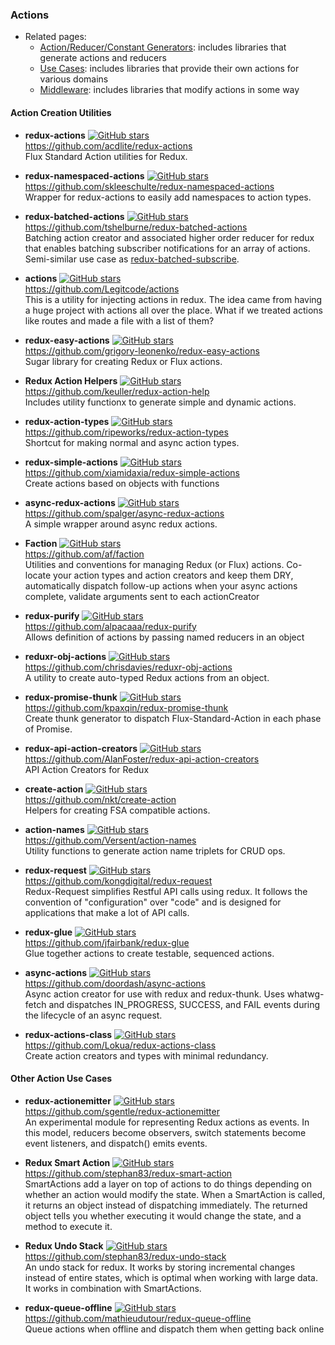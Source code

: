 ### Actions

- Related pages:
  - [Action/Reducer/Constant Generators](action-reducer-generators.md): includes libraries that generate actions and reducers
  - [Use Cases](use-cases.md): includes libraries that provide their own actions for various domains
  - [Middleware](middleware.md): includes libraries that modify actions in some way


#### Action Creation Utilities

- **redux-actions** [![GitHub stars](https://img.shields.io/github/stars/acdlite/redux-actions.svg?style=social&label=Star&maxAge=2592000)](https://github.com/acdlite/redux-actions)  
  https://github.com/acdlite/redux-actions  
  Flux Standard Action utilities for Redux.

- **redux-namespaced-actions** [![GitHub stars](https://img.shields.io/github/stars/skleeschulte/redux-namespaced-actions.svg?style=social&label=Star&maxAge=2592000)](https://github.com/skleeschulte/redux-namespaced-actions)  
  https://github.com/skleeschulte/redux-namespaced-actions  
  Wrapper for redux-actions to easily add namespaces to action types.

- **redux-batched-actions** [![GitHub stars](https://img.shields.io/github/stars/tshelburne/redux-batched-actions.svg?style=social&label=Star&maxAge=2592000)](https://github.com/tshelburne/redux-batched-actions)  
  https://github.com/tshelburne/redux-batched-actions  
  Batching action creator and associated higher order reducer for redux that enables batching subscriber notifications for an array of actions.  Semi-similar use case as [redux-batched-subscribe](https://github.com/tappleby/redux-batched-subscribe).
  
- **actions** [![GitHub stars](https://img.shields.io/github/stars/Legitcode/actions.svg?style=social&label=Star&maxAge=2592000)](https://github.com/Legitcode/actions)  
  https://github.com/Legitcode/actions  
  This is a utility for injecting actions in redux. The idea came from having a huge project with actions all over the place. What if we treated actions like routes and made a file with a list of them?
  
- **redux-easy-actions** [![GitHub stars](https://img.shields.io/github/stars/grigory-leonenko/redux-easy-actions.svg?style=social&label=Star&maxAge=2592000)](https://github.com/grigory-leonenko/redux-easy-actions)  
  https://github.com/grigory-leonenko/redux-easy-actions  
  Sugar library for creating Redux or Flux actions.
  
- **Redux Action Helpers** [![GitHub stars](https://img.shields.io/github/stars/keuller/redux-action-help.svg?style=social&label=Star&maxAge=2592000)](https://github.com/keuller/redux-action-help)  
  https://github.com/keuller/redux-action-help  
  Includes utility functionx to generate simple and dynamic actions.
  
- **redux-action-types** [![GitHub stars](https://img.shields.io/github/stars/ripeworks/redux-action-types.svg?style=social&label=Star&maxAge=2592000)](https://github.com/ripeworks/redux-action-types)  
  https://github.com/ripeworks/redux-action-types  
  Shortcut for making normal and async action types.
  
- **redux-simple-actions** [![GitHub stars](https://img.shields.io/github/stars/xiamidaxia/redux-simple-actions.svg?style=social&label=Star&maxAge=2592000)](https://github.com/xiamidaxia/redux-simple-actions)  
  https://github.com/xiamidaxia/redux-simple-actions  
  Create actions based on objects with functions
  
- **async-redux-actions** [![GitHub stars](https://img.shields.io/github/stars/spalger/async-redux-actions.svg?style=social&label=Star&maxAge=2592000)](https://github.com/spalger/async-redux-actions)  
  https://github.com/spalger/async-redux-actions  
  A simple wrapper around async redux actions.
  
- **Faction** [![GitHub stars](https://img.shields.io/github/stars/af/faction.svg?style=social&label=Star&maxAge=2592000)](https://github.com/af/faction)  
  https://github.com/af/faction  
  Utilities and conventions for managing Redux (or Flux) actions.  Co-locate your action types and action creators and keep them DRY, automatically dispatch follow-up actions when your async actions complete, validate arguments sent to each actionCreator
  
- **redux-purify** [![GitHub stars](https://img.shields.io/github/stars/alpacaaa/redux-purify.svg?style=social&label=Star&maxAge=2592000)](https://github.com/alpacaaa/redux-purify)  
  https://github.com/alpacaaa/redux-purify  
  Allows definition of actions by passing named reducers in an object
  
- **reduxr-obj-actions** [![GitHub stars](https://img.shields.io/github/stars/chrisdavies/reduxr-obj-actions.svg?style=social&label=Star&maxAge=2592000)](https://github.com/chrisdavies/reduxr-obj-actions)  
  https://github.com/chrisdavies/reduxr-obj-actions  
  A utility to create auto-typed Redux actions from an object.
  
- **redux-promise-thunk** [![GitHub stars](https://img.shields.io/github/stars/kpaxqin/redux-promise-thunk.svg?style=social&label=Star&maxAge=2592000)](https://github.com/kpaxqin/redux-promise-thunk)  
  https://github.com/kpaxqin/redux-promise-thunk  
  Create thunk generator to dispatch Flux-Standard-Action in each phase of Promise.
  
- **redux-api-action-creators** [![GitHub stars](https://img.shields.io/github/stars/AlanFoster/redux-api-action-creators.svg?style=social&label=Star&maxAge=2592000)](https://github.com/AlanFoster/redux-api-action-creators)  
  https://github.com/AlanFoster/redux-api-action-creators  
  API Action Creators for Redux
  
- **create-action** [![GitHub stars](https://img.shields.io/github/stars/nkt/create-action.svg?style=social&label=Star&maxAge=2592000)](https://github.com/nkt/create-action)  
  https://github.com/nkt/create-action  
  Helpers for creating FSA compatible actions.
  
- **action-names** [![GitHub stars](https://img.shields.io/github/stars/Versent/action-names.svg?style=social&label=Star&maxAge=2592000)](https://github.com/Versent/action-names)  
  https://github.com/Versent/action-names  
  Utility functions to generate action name triplets for CRUD ops.

- **redux-request** [![GitHub stars](https://img.shields.io/github/stars/kongdigital/redux-request.svg?style=social&label=Star&maxAge=2592000)](https://github.com/kongdigital/redux-request)  
  https://github.com/kongdigital/redux-request  
  Redux-Request simplifies Restful API calls using redux. It follows the convention of "configuration" over "code" and is designed for applications that make a lot of API calls.
  
- **redux-glue** [![GitHub stars](https://img.shields.io/github/stars/jfairbank/redux-glue.svg?style=social&label=Star&maxAge=2592000)](https://github.com/jfairbank/redux-glue)  
  https://github.com/jfairbank/redux-glue  
  Glue together actions to create testable, sequenced actions.
  
- **async-actions** [![GitHub stars](https://img.shields.io/github/stars/doordash/async-actions.svg?style=social&label=Star&maxAge=2592000)](https://github.com/doordash/async-actions)  
  https://github.com/doordash/async-actions  
  Async action creator for use with redux and redux-thunk. Uses whatwg-fetch and dispatches IN_PROGRESS, SUCCESS, and FAIL events during the lifecycle of an async request.
  
- **redux-actions-class** [![GitHub stars](https://img.shields.io/github/stars/Lokua/redux-actions-class.svg?style=social&label=Star&maxAge=2592000)](https://github.com/Lokua/redux-actions-class)  
  https://github.com/Lokua/redux-actions-class  
  Create action creators and types with minimal redundancy.
  
#### Other Action Use Cases  
  
- **redux-actionemitter** [![GitHub stars](https://img.shields.io/github/stars/sgentle/redux-actionemitter.svg?style=social&label=Star&maxAge=2592000)](https://github.com/sgentle/redux-actionemitter)  
  https://github.com/sgentle/redux-actionemitter  
  An experimental module for representing Redux actions as events. In this model, reducers become observers, switch statements become event listeners, and dispatch() emits events.
  
- **Redux Smart Action** [![GitHub stars](https://img.shields.io/github/stars/stephan83/redux-smart-action.svg?style=social&label=Star&maxAge=2592000)](https://github.com/stephan83/redux-smart-action)  
  https://github.com/stephan83/redux-smart-action  
  SmartActions add a layer on top of actions to do things depending on whether an action would modify the state. When a SmartAction is called, it returns an object instead of dispatching immediately. The returned object tells you whether executing it would change the state, and a method to execute it.
  
- **Redux Undo Stack** [![GitHub stars](https://img.shields.io/github/stars/stephan83/redux-undo-stack.svg?style=social&label=Star&maxAge=2592000)](https://github.com/stephan83/redux-undo-stack)  
  https://github.com/stephan83/redux-undo-stack  
  An undo stack for redux. It works by storing incremental changes instead of entire states, which is optimal when working with large data. It works in combination with SmartActions.
  
- **redux-queue-offline** [![GitHub stars](https://img.shields.io/github/stars/mathieudutour/redux-queue-offline.svg?style=social&label=Star&maxAge=2592000)](https://github.com/mathieudutour/redux-queue-offline)  
  https://github.com/mathieudutour/redux-queue-offline  
  Queue actions when offline and dispatch them when getting back online
